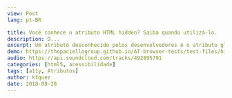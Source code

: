 ```yaml
---
view: Post
lang: pt-BR

title: Você conhece o atributo HTML hidden? Saiba quando utilizá-lo.
description: D...
excerpt: Um atributo desconhecido pelos desenvolvedores é o atributo global do HTML chamado `hidden`, nesse post vamos abordar quando utilizá-lo da melhor maneira.
demo: https://thepaciellogroup.github.io/AT-browser-tests/test-files/hidden-att.html
audio: https://api.soundcloud.com/tracks/492895791
categories: [html5, acessibilidade]
tags: [a11y, Atributos]
author: ktquez
date: 2018-08-28
---
```

